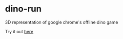 # dino-run
3D representation of google chrome's offline dino game

Try it out [here](https://mrwm.github.io/dino-run/DinoExport.html)
